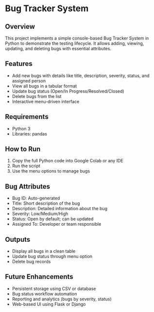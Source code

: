 # Bug Tracker System
## Overview
This project implements a simple console-based Bug Tracker System in Python to demonstrate the testing lifecycle. It allows adding, viewing, updating, and deleting bugs with essential attributes.
## Features
- Add new bugs with details like title, description, severity, status, and assigned person
- View all bugs in a tabular format
- Update bug status (Open/In Progress/Resolved/Closed)
- Delete bugs from the list
- Interactive menu-driven interface
## Requirements
- Python 3
- Libraries: pandas
## How to Run
1. Copy the full Python code into Google Colab or any IDE
2. Run the script
3. Use the menu options to manage bugs
## Bug Attributes
- Bug ID: Auto-generated
- Title: Short description of the bug
- Description: Detailed information about the bug
- Severity: Low/Medium/High
- Status: Open by default; can be updated
- Assigned To: Developer or team responsible
## Outputs
- Display all bugs in a clean table
- Update bug status through menu option
- Delete bug records
## Future Enhancements
- Persistent storage using CSV or database
- Bug status workflow automation
- Reporting and analytics (bugs by severity, status)
- Web-based UI using Flask or Django
